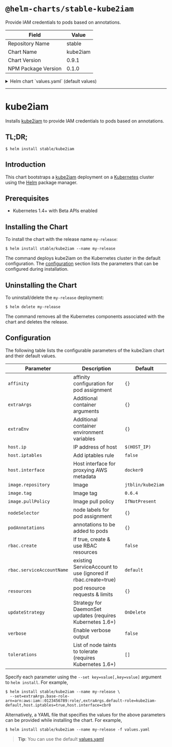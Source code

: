# `@helm-charts/stable-kube2iam`

Provide IAM credentials to pods based on annotations.

| Field               | Value    |
| ------------------- | -------- |
| Repository Name     | stable   |
| Chart Name          | kube2iam |
| Chart Version       | 0.9.1    |
| NPM Package Version | 0.1.0    |

<details>

<summary>Helm chart `values.yaml` (default values)</summary>

```yaml
extraArgs: {}
#   base-role-arn: arn:aws:iam::0123456789:role/
#   default-role: kube2iam-default
#   api-server: ...
#   api-token: ...

extraEnv: {}
#    http_proxy: http://example.com:8080
#    NO_PROXY: localhost,127.0.0.1

host:
  ip: $(HOST_IP)
  iptables: false
  interface: docker0
  port: 8181

image:
  repository: jtblin/kube2iam
  tag: 0.10.0
  pullPolicy: IfNotPresent

# AWS Access keys to inject as environment variables
aws:
  secret_key: ''
  access_key: ''
  region: ''

## Node labels for pod assignment
## Ref: https://kubernetes.io/docs/concepts/configuration/assign-pod-node/
##
nodeSelector: {}

## Affinity configuration for pod assignment
## Ref: https://kubernetes.io/docs/concepts/configuration/assign-pod-node/
##
affinity: {}

## Annotations to be added to pods
##
podAnnotations: {}

podLabels: {}

probe: true

rbac:
  ## If true, create & use RBAC resources
  ##
  create: false

  ## Ignored if rbac.create is true
  ##
  serviceAccountName: default

resources:
  {}
  # limits:
  #   cpu: 4m
  #   memory: 16Mi
  # requests:
  #   cpu: 4m
  #   memory: 16Mi

## Strategy for DaemonSet updates (requires Kubernetes 1.6+)
## Ref: https://kubernetes.io/docs/tasks/manage-daemon/update-daemon-set/
##
updateStrategy: OnDelete

verbose: false

tolerations: []
```

</details>

---

# kube2iam

Installs [kube2iam](https://github.com/jtblin/kube2iam) to provide IAM credentials to pods based on annotations.

## TL;DR;

```console
$ helm install stable/kube2iam
```

## Introduction

This chart bootstraps a [kube2iam](https://github.com/jtblin/kube2iam) deployment on a [Kubernetes](http://kubernetes.io) cluster using the [Helm](https://helm.sh) package manager.

## Prerequisites

- Kubernetes 1.4+ with Beta APIs enabled

## Installing the Chart

To install the chart with the release name `my-release`:

```console
$ helm install stable/kube2iam --name my-release
```

The command deploys kube2iam on the Kubernetes cluster in the default configuration. The [configuration](#configuration) section lists the parameters that can be configured during installation.

## Uninstalling the Chart

To uninstall/delete the `my-release` deployment:

```console
$ helm delete my-release
```

The command removes all the Kubernetes components associated with the chart and deletes the release.

## Configuration

The following table lists the configurable parameters of the kube2iam chart and their default values.

| Parameter                 | Description                                                  | Default           |
| ------------------------- | ------------------------------------------------------------ | ----------------- |
| `affinity`                | affinity configuration for pod assignment                    | `{}`              |
| `extraArgs`               | Additional container arguments                               | `{}`              |
| `extraEnv`                | Additional container environment variables                   | `{}`              |
| `host.ip`                 | IP address of host                                           | `$(HOST_IP)`      |
| `host.iptables`           | Add iptables rule                                            | `false`           |
| `host.interface`          | Host interface for proxying AWS metadata                     | `docker0`         |
| `image.repository`        | Image                                                        | `jtblin/kube2iam` |
| `image.tag`               | Image tag                                                    | `0.6.4`           |
| `image.pullPolicy`        | Image pull policy                                            | `IfNotPresent`    |
| `nodeSelector`            | node labels for pod assignment                               | `{}`              |
| `podAnnotations`          | annotations to be added to pods                              | `{}`              |
| `rbac.create`             | If true, create & use RBAC resources                         | `false`           |
| `rbac.serviceAccountName` | existing ServiceAccount to use (ignored if rbac.create=true) | `default`         |
| `resources`               | pod resource requests & limits                               | `{}`              |
| `updateStrategy`          | Strategy for DaemonSet updates (requires Kubernetes 1.6+)    | `OnDelete`        |
| `verbose`                 | Enable verbose output                                        | `false`           |
| `tolerations`             | List of node taints to tolerate (requires Kubernetes 1.6+)   | `[]`              |

Specify each parameter using the `--set key=value[,key=value]` argument to `helm install`. For example,

```console
$ helm install stable/kube2iam --name my-release \
  --set=extraArgs.base-role-arn=arn:aws:iam::0123456789:role/,extraArgs.default-role=kube2iam-default,host.iptables=true,host.interface=cbr0
```

Alternatively, a YAML file that specifies the values for the above parameters can be provided while installing the chart. For example,

```console
$ helm install stable/kube2iam --name my-release -f values.yaml
```

> **Tip**: You can use the default [values.yaml](values.yaml)
